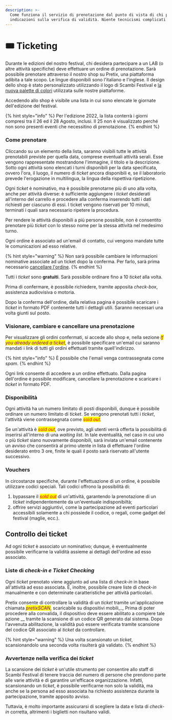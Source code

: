 ```yaml
---
description: >-
  Come funziona il servizio di prenotazione dal punto di vista di chi prenota e
  indicazioni sulla verifica di validità. Niente tecnicismi complicati.
---
```


# 🎟 Ticketing

Durante le edizioni del nostro festival, chi desidera partecipare a un LAB (o altre attività specifiche) deve effettuare un ordine di prenotazione. Sarà possibile prenotare attraverso il nostro shop su Pretix, una piattaforma adibita a tale scopo. Le lingue disponibili sono l'italiano e l'inglese. Il design dello shop è stato personalizzato utilizzando il logo di Scambi Festival e [la nuova palette di colori](design/color-palette.md) utilizzata sulle nostre piattaforme.

Accedendo allo shop è visibile una lista in cui sono elencate le giornate dell'edizione del festival.

{% hint style="info" %}
Per l'edizione 2022, la lista conterrà i giorni compresi tra il 26 ed il 28 Agosto, inclusi. Il 25 non è visualizzato perché non sono presenti eventi che necessitino di prenotazione.
{% endhint %}

### Come prenotare

Cliccando su un elemento della lista, saranno visibili tutte le attività prenotabili previste per quella data, comprese eventuali attività serali. Esse vengono rappresentate mostrandone l'immagine, il titolo e la descrizione. Sotto ogni attività sono elencati i turni disponibili per la data specificata, ovvero l'ora, il luogo, il numero di _ticket_ ancora disponibili e, se il laboratorio prevede l'erogazione in multilingua, la lingua della rispettiva ripetizione.

Ogni _ticket_ è nominativo, ma è possibile prenotarne più di uno alla volta, anche per attività diverse: è sufficiente aggiungere i _ticket_ desiderati all'interno del carrello e procedere alla conferma inserendo tutti i dati richiesti per ciascuno di essi. I ticket vengono riservati per 10 minuti, terminati i quali sara necessario ripetere la procedura.

Per rendere le attività disponibili a più persone possibile, non è consentito prenotare più _ticket_ con lo stesso nome per la stessa attività nel medesimo turno.

Ogni ordine è associato ad un'email di contatto, cui vengono mandate tutte le comunicazioni ad esso relative.

{% hint style="warning" %}
Non sarà possibile cambiare le informazioni nominative associate ad un ticket dopo la conferma. Per farlo, sarà prima necessario [cancellare l'ordine](ticketing.md#visionare-cambiare-e-cancellare-una-prenotazione).
{% endhint %}

Tutti i _ticket_ sono **gratuiti**. Sarà possibile ordinare fino a 10 _ticket_ alla volta.

Prima di confermare, è possibile richiedere, tramite apposita _check-box_, assistenza audiovisiva o motoria.

Dopo la conferma dell'ordine, dalla relativa pagina è possibile scaricare i _ticket_ in formato PDF contenente tutti i dettagli utili. Saranno necessari una volta giunti sul posto.

### Visionare, cambiare e cancellare una prenotazione

Per visualizzare gli ordini confermati, si accede allo shop e, nella sezione _<mark style="color:purple;">If you already ordered a ticket</mark>_, è possibile specificare un'email cui saranno mandati i link di tutti gli ordini effettuati tramite quell'indirizzo.

{% hint style="info" %}
È possibile che l'email venga contrassegnata come _spam_.&#x20;
{% endhint %}

Ogni link consente di accedere a un ordine effettuato. Dalla pagina dell'ordine è possibile modificare, cancellare la prenotazione e scaricare i _ticket_ in formato PDF.

### Disponibilità

Ogni attività ha un numero limitato di posti disponibili, dunque è possibile ordinare un numero limitato di _ticket_. Se vengono prenotati tutti i _ticket_, l'attività viene contrassegnata come _<mark style="color:red;">sold out</mark>._

Se un'attività è _<mark style="color:red;">sold out</mark>_, ove previsto, agli utenti verrà offerta la possibilità di inserirsi all'interno di una _waiting list_. In tale eventualità, nel caso in cui uno o più _ticket_ siano nuovamente disponibili, sarà inviata un'email contenente un avviso che consentirà al primo utente in lista di effettuare l'ordine desiderato entro 3 ore, finite le quali il posto sarà riservato all'utente successivo.

### Vouchers

In circostanze specifiche, durante l'effettuazione di un ordine, è possibile utilizzare codici speciali. Tali codici offrono la possibilità di:

1. bypassare il _<mark style="color:red;">sold out</mark>_ di un'attività, garantendo la prenotazione di un _ticket_ indipendentemente da un'eventuale indisponibiltà;
2. offrire servizi aggiuntivi, come la partecipazione ad eventi particolari accessibili solamente a chi possiede il codice, o regali, come gadget del festival (maglie, ecc.).

## Controllo dei ticket

Ad ogni _ticket_ è associato un nominativo; dunque, è eventualmente possibile verificarne la validità assieme ai dettagli dell'ordine ad esso associato.

### Liste di _check-in e Ticket Checking_

Ogni _ticket_ prenotato viene aggiunto ad una lista di _check-in_ in base all'attività ad esso associata. È, inoltre, possibile creare liste di _check-in_ manualmente e con determinate caratteristiche per attività particolari. &#x20;

Pretix consente di controllare la validità di un _ticket_ tramite un'applicazione chiamata _<mark style="color:purple;">pretixSCAN</mark>_, scaricabile su dispositivi mobili_._ Prima di poter procedere alla convalida, il dispositivo deve essere abilitato a compiere tale azione __ tramite la scansione di un codice QR generato dal sistema. Dopo l'avvenuta abilitazione, la validità può essere verificata tramite scansione del codice QR associato al _ticket_ da controllare.

{% hint style="warning" %}
Una volta scansionato un _ticket_, scansionandolo una seconda volta risulterà già validato.
{% endhint %}

### Avvertenze nella verifica dei _ticket_

La scansione dei _ticket_ è un'utile strumento per consentire allo staff di Scambi Festival di tenere traccia del numero di persone che prendono parte alle varie attività e di garantire un'efficace organizzazione. Infatti, scansionando un _ticket_, è possibile verificarne non solo la validità, ma anche se la persona ad esso associata ha richiesto assistenza durante la partecipazione, tramite apposito avviso.

Tuttavia, è molto importante assicurarsi di scegliere la data e lista di _check-in_ corretta, altrimenti i biglietti non risultano validi.

